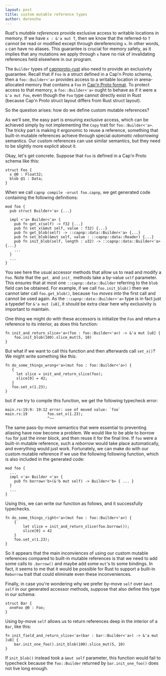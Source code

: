 ```yaml
---
layout: post
title: custom mutable reference types
author: dwrensha
---
```


Rust's *mutable references* provide exclusive access to writable locations in memory.
If we have `x : &'a mut T`,
then we know that the referred-to `T`
cannot be read or modified except through dereferencing `x`.
In other words, `x` can have no aliases.
This guarantee is
crucial for memory safety,
as it implies that
any mutations we apply through
`x` have no risk of invalidating references held
elsewhere in our program.


The `Builder` types
of [capnproto-rust](https://github.com/dwrensha/capnproto-rust)
also need to provide an exclusivity guarantee.
Recall that if `Foo` is a struct defined in a Cap'n Proto schema,
then a `foo::Builder<'a>`
provides access to a writable location
in arena-allocated memory that contains
a `Foo` in [Cap'n Proto format](https://kentonv.github.io/capnproto/encoding.html).
To protect access to that memory, a `foo::Builder<'a>` ought to behave
as if it were a `&'a mut Foo`,
even though the `Foo` type
cannot directly exist in Rust
(because Cap'n Proto struct layout
differs from Rust struct layout).

So the question arises: how do we define custom mutable references?

As we'll see, the easy part is ensuring exclusive access,
which can be achieved simply by not
implementing the `Copy` trait for `foo::Builder<'a>`.
The tricky part is making it ergonomic to reuse a reference,
something that built-in mutable references achieve through
special *automatic reborrowing* semantics. Our custom references
can use similar semantics, but they need to be slightly more explicit about it.

Okay, let's get concrete. Suppose that `Foo` is defined in a Cap'n Proto schema like this:

```
struct Foo {
  x @0 : Float32;
  blob @1 : Data;
}
```

When we call `capnp compile -orust foo.capnp`, we get generated code
containing the following definitions:

```
mod foo {
  pub struct Builder<'a> {...}

  impl <'a> Builder<'a> {
    pub fn get_x(self) -> f32 {...}
    pub fn set_x(&mut self, value : f32) {...}
    pub fn get_blob(self) -> ::capnp::data::Builder<'a> {...}
    pub fn set_blob(&mut self, value : ::capnp::data::Reader) {...}
    pub fn init_blob(self, length : u32) -> ::capnp::data::Builder<'a> {...}
    ...
  }
  ...
}
```

You see here the usual accessor methods that allow us to
read and modify a `Foo`.
Note that the `get_` and `init_` methods take a by-value `self`
parameter.
This ensures that at most one `::capnp::data::Builder` referring to the `blob` field
can be obtained.
For example, if we call `foo.init_blob()` then we cannot later call `foo.get_blob()`,
because `foo` *moves into* the first call
and cannot be used again.
As the `::capnp::data::Builder<'a>` type is in fact just a typedef for `&'a mut [u8]`,
it should be extra clear here why exclusivity is important to maintain.


One thing we might do with these accessors is
initialize the `Foo` and return a reference to its interior,
as does this function:

```
fn init_and_return_slice<'a>(foo : foo::Builder<'a>) -> &'a mut [u8] {
    foo.init_blob(100).slice_mut(5, 10)
}
```






But what if we want to call this function and
then afterwards call `set_x()`?
We might write something like this:

```
fn do_some_things_wrong<'a>(mut foo : foo::Builder<'a>) {
   {
     let slice = init_and_return_slice(foo);
     slice[0] = 42;
   }
   foo.set_x(1.23);
}
```
but if we try to compile this function, we get the following typecheck error:

```
main.rs:19:9: 19:12 error: use of moved value: `foo`
main.rs:19         foo.set_x(1.23);
                   ^~~
```

The same pass-by-move semantics that were essential to preventing
aliasing have now become a problem.
We would like to be
able to borrow `foo` for just the inner block,
and then reuse it for the final line.
If `foo` were a built-in mutable reference, such a *reborrow*
would take place automatically, and everything would just work.
Fortunately, we can make do with our custom mutable reference
if we use the following following function,
which is also included in the generated code:

```
mod foo {
  ...
  impl <'a> Builder <'a> {
    pub fn borrow<'b>(&'b mut self) -> Builder<'b> { ... }
  }
  ...
}
```

Using this, we can write our function as follows, and it successfully typechecks.

```
fn do_some_things_right<'a>(mut foo : foo::Builder<'a>) {
    {
        let slice = init_and_return_slice(foo.borrow());
        slice[0] = 42
    }
    foo.set_x(1.23);
}
```

So it appears that the main inconviences of using our custom mutable references
compared to built-in mutable references
is that we need to add some calls to `.borrow()` and maybe add some `mut`'s to some bindings.
In fact, it seems to me that it would be possible for Rust to support
a built-in `Reborrow` trait that could eliminate even these
inconveniences.


Finally, in case you're wondering why we prefer by-move `self` over `&mut self`
in our generated accessor methods, suppose that also define this type in our schema:

```
struct Bar {
  oneFoo @0 : Foo;
}
```


Using by-move `self` allows us to return references deep in the interior of a `Bar`, like this:

```
fn init_field_and_return_slice<'a>(bar : bar::Builder<'a>) -> &'a mut [u8] {
    bar.init_one_foo().init_blob(100).slice_mut(5, 10)
}
```

If `init_blob()` instead took a `&mut self` parameter, this function would fail to typecheck
because the `foo::Builder` returned by `bar.init_one_foo()` does not live long enough.


